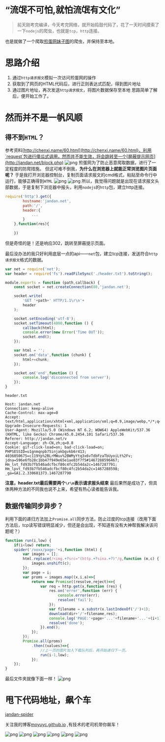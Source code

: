 # “流氓不可怕,就怕流氓有文化”
> 前天刚考完编译，今天考完网络，就开始捣鼓代码了，花了一天时间摸索了一下`nodejs`的爬虫，也就是`tcp`，`http`连接。

也是就做了一个爬取[煎蛋网妹子图](http://jandan.net/)的爬虫，并保持至本地。
<!--more-->

# 思路介绍
1. 通过`http请求报文`模拟一次访问煎蛋网的操作
2. 获取到了网页的HTML代码后，进行正则表达式匹配，得到图片地址
3. 通过图片地址，再次发送`http请求报文`，将图片数据保存至本地
思路简单了解后，便开始工作了。

# 然而并不是一帆风顺
## 得不到`HTML`？
参考资料[http://chenxi.name/60.html](http://chenxi.name/60.html)，利用`request`包进行傻瓜式调用，然而并不能生效，将会跳转至一个[屏蔽提示网页](http://jandan.net/block.php)
![png](http://moyuyc.github.io/images/jandan-block.png)
煎蛋网为了防止恶意爬取数据，进行了一定程度的防爬措施。
但这可难不倒我，**为什么在浏览器上就能正常浏览图片页面呢？**
于是我打开浏览器控制台，复制页面请求报文的cmd格式，粘贴至命令行中运行，能够正确得到`HTML`
![png](http://moyuyc.github.io/images/jandan2.png)
![png](http://moyuyc.github.io/images/jandan3.png)
所以，我觉得问题就是出现在请求报文头部数据，于是复制下浏览器中报头，利用`nodejs`的`http`包，建立http连接。
```javascript
require('http').get({
        hostname:'jandan.net',
        path:'/',
        header:{
            ...
        }
    },function(res){
        
    })
```
但是奇怪的是！还是响应302，跳转至屏蔽提示页面。

最后没办法的我只好利用底层一点的api——`net`包，建立tcp连接，发送符合`http请求报文`格式的数据。
```javascript
var net = require('net');
var header = require('fs').readFileSync('./header.txt').toString();

module.exports = function (path,callback) {
    const socket = net.createConnection(80,'jandan.net');

    socket.write(
        'GET '+path+' HTTP/1.1\r\n'+
        header
    );

    socket.setEncoding('utf-8');
    socket.setTimeout(4000,function () {
        callback(html);
        console.error(new Error('Time OUT'));
        socket.end();
    });

    var html = '';
    socket.on('data',function (chunk) {
        html+=chunk;
    });

    socket.on('end',function () {
        console.log('disconnected from server');
    });
}

```
`header.txt`
```
Host: jandan.net
Connection: keep-alive
Cache-Control: max-age=0
Accept: text/html,application/xhtml+xml,application/xml;q=0.9,image/webp,*/*;q=0.8
Upgrade-Insecure-Requests: 1
User-Agent: Mozilla/5.0 (Windows NT 6.2; WOW64) AppleWebKit/537.36 (KHTML, like Gecko) Chrome/45.0.2454.101 Safari/537.36
Referer: http://jandan.net/v
Accept-Language: zh-CN,zh;q=0.8
Cookie: gif-click-load=on; bad-click-load=on; PHPSESSID=u1gnmqnpb75injakbgvkb6r413; 4036050675=c119Yp%2BLrMWuv%2BWMyYtq3x6vTdbFzaTbUyoiLt%2Fv; jdna=596e6fb28c1bb47f949e65e1ae03f7f5#1467288596467; Hm_lvt_fd93b7fb546adcfbcf80c4fc2b54da2c=1467287791; Hm_lpvt_fd93b7fb546adcfbcf80c4fc2b54da2c=1467288598; _ga=GA1.2.330681373.1467287790

```
**注意，header.txt最后需要两个`\r\n`表示请求报头结束**
最后果然是成功了，但具体两种方法的不同我也说不上来，希望有热心读者能告诉我。

## 数据传输同步异步？
利用下面的递归方法加上`Promise.all`同步方法，防止过度的tcp连接（改用下面方法后，tcp读写错误明显减少，但还是会出现，不知道有没有大神帮我解决该问题呢？）
```javascript
function run(i,low) {
    if(i<low) return;
    spider('/ooxx/page-'+i,function (html) {
        var images = [];
        html.replace(/<img.+?src="(http.+?sina.+?)"/g,function (m,c) {
            images.unshift(c);
        });
        var page = i;
        var proms = images.map((x,i,a)=>{
            return new Promise((resolve,reject)=>{
                var req = http.get(x,function (res) {
                    res.on('error',function (err) {
                        console.error(err);
                        resolve('fail');
                    });
                    var filename = x.substr(x.lastIndexOf('/')+1);
                    download(dir+'/'+filename,res);
                    console.log('PAGE:'+page+'...'+filename+'...'+(i+1)+'/'+a.length);
                    resolve('done');
                }).end();
            });
        });
        Promise.all(proms)
            .then((values)=>{
                //上一页的图片加入下载队列后，再开始递归下一页。
                run(i-1,low);
            });
    });
}
```

最后文件夹就像下面一样！
![png](http://moyuyc.github.io/images/jandan4.png)
# 甩下代码地址，飙个车
[jandan-spider](https://github.com/moyuyc/jandan-spider)

关注我的博客[moyuyc.github.io](http://moyuyc.github.io/) ,有技术的老司机带你飙车！

![png](http://moyuyc.github.io/images/girl1.gif)
![png](http://moyuyc.github.io/images/girl6.gif)
![png](http://moyuyc.github.io/images/girl2.jpg)
![png](http://moyuyc.github.io/images/girl3.jpg)
![png](http://moyuyc.github.io/images/girl4.jpg)
![png](http://moyuyc.github.io/images/girl5.jpg)
